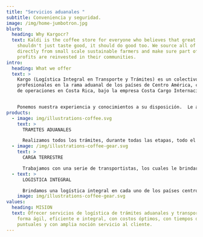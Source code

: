 ```yaml
---
title: "Servicios aduanales "
subtitle: Conveniencia y seguridad.
image: /img/home-jumbotron.jpg
blurb:
  heading: Why Kargocr?
  text: Kaldi is the coffee store for everyone who believes that great coffee
    shouldn't just taste good, it should do good too. We source all of our beans
    directly from small scale sustainable farmers and make sure part of the
    profits are reinvested in their communities.
intro:
  heading: What we offer
  text: >
    Kargo (Logística Integral en Transporte y Trámites) es un colectivo de
    profesionales en la rama aduanal de los países de Centro América, con base
    de operaciones en Costa Rica, bajo la empresa Costa Cargo Internacional S.A.


    Ponemos nuestra experiencia y conocimientos a su disposición.  Le asesoramos durante todo el proceso.  Cuando somos nosotros quienes lo hacemos, le mantenemos siempre informado de la condición de su trámite.
products:
  - image: img/illustrations-coffee.svg
    text: >
      TRAMITES ADUANALES

      Realizamos todos los trámites, durante todas las etapas, todo el papeleo aduanal, permisos específicos de cada. País centroamericano y notas técnicas cuando se requieran.
  - image: /img/illustrations-coffee-gear.svg
    text: >
      CARGA TERRESTRE

      Trabajamos con una serie de transportistas, los cuales le brindarán un servicio confiable, ágil y seguro para su carga.
  - text: >
      LOGISTICA INTEGRAL

      Brindamos una logística integral en cada uno de los países centroamericanos, con personal altamente calificado. En el tema aduanal, el cual confeccionará los documentos necesarios para que su carga llegue de una manera segura.
    image: img/illustrations-coffee-gear.svg
values:
  heading: MISION
  text: Ofrecer servicios de logística de trámites aduanales y transporte, de
    forma ágil, eficiente e integral, con costos óptimos, con tiempos de entrega
    puntuales y con amplia noción servicio al cliente.
---
```

